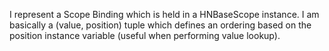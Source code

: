 I represent a Scope Binding which is held in a HNBaseScope instance. I am basically a (value, position) tuple which defines an ordering based on the position instance variable (useful when performing value lookup).